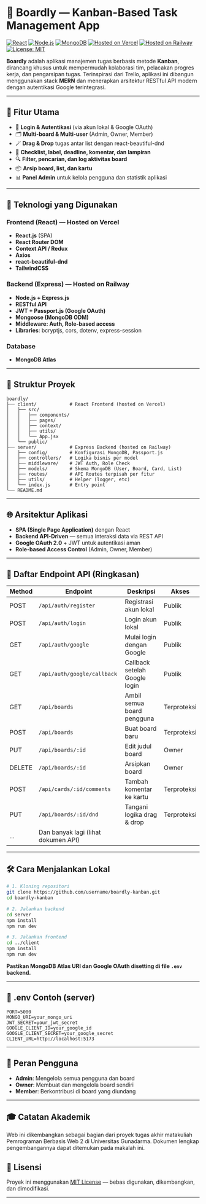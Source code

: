 # 📌 Boardly — Kanban-Based Task Management App

[![React](https://img.shields.io/badge/Frontend-React-blue)](https://reactjs.org)
[![Node.js](https://img.shields.io/badge/Backend-Node.js-green)](https://nodejs.org)
[![MongoDB](https://img.shields.io/badge/Database-MongoDB-green)](https://www.mongodb.com/)
[![Hosted on Vercel](https://img.shields.io/badge/Frontend-Vercel-black?logo=vercel)](https://vercel.com/)
[![Hosted on Railway](https://img.shields.io/badge/Backend-Railway-blueviolet?logo=railway)](https://railway.app/)
[![License: MIT](https://img.shields.io/badge/License-MIT-green.svg)](https://opensource.org/licenses/MIT)

**Boardly** adalah aplikasi manajemen tugas berbasis metode **Kanban**, dirancang khusus untuk mempermudah kolaborasi tim, pelacakan progres kerja, dan pengarsipan tugas. Terinspirasi dari Trello, aplikasi ini dibangun menggunakan stack **MERN** dan menerapkan arsitektur RESTful API modern dengan autentikasi Google terintegrasi.

---

## 🧩 Fitur Utama

* 👤 **Login & Autentikasi** (via akun lokal & Google OAuth)
* 🗂️ **Multi-board & Multi-user** (Admin, Owner, Member)
* 🪄 **Drag & Drop** tugas antar list dengan react-beautiful-dnd
* 📝 **Checklist, label, deadline, komentar, dan lampiran**
* 🔍 **Filter, pencarian, dan log aktivitas board**
* 📦 **Arsip board, list, dan kartu**
* 📊 **Panel Admin** untuk kelola pengguna dan statistik aplikasi

---

## 🚀 Teknologi yang Digunakan

### Frontend (React) — Hosted on **Vercel**

* **React.js** (SPA)
* **React Router DOM**
* **Context API / Redux**
* **Axios**
* **react-beautiful-dnd**
* **TailwindCSS**
  
### Backend (Express) — Hosted on **Railway**

* **Node.js + Express.js**
* **RESTful API**
* **JWT + Passport.js (Google OAuth)**
* **Mongoose (MongoDB ODM)**
* **Middleware: Auth, Role-based access**
* **Libraries**: bcryptjs, cors, dotenv, express-session

### Database

* **MongoDB Atlas**

---

## 📁 Struktur Proyek

```plaintext
boardly/
├── client/            # React Frontend (hosted on Vercel)
│   ├── src/
│   │   ├── components/
│   │   ├── pages/
│   │   ├── context/
│   │   ├── utils/
│   │   └── App.jsx
│   └── public/
├── server/            # Express Backend (hosted on Railway)
│   ├── config/        # Konfigurasi MongoDB, Passport.js
│   ├── controllers/   # Logika bisnis per model
│   ├── middleware/    # JWT Auth, Role Check
│   ├── models/        # Skema MongoDB (User, Board, Card, List)
│   ├── routes/        # API Routes terpisah per fitur
│   ├── utils/         # Helper (logger, etc)
│   └── index.js       # Entry point
└── README.md
```

---

## 🌐 Arsitektur Aplikasi

* **SPA (Single Page Application)** dengan React
* **Backend API-Driven** — semua interaksi data via REST API
* **Google OAuth 2.0** + JWT untuk autentikasi aman
* **Role-based Access Control** (Admin, Owner, Member)

---

## 📌 Daftar Endpoint API (Ringkasan)

| Method | Endpoint                            | Deskripsi                     | Akses       |
| ------ | ----------------------------------- | ----------------------------- | ----------- |
| POST   | `/api/auth/register`                | Registrasi akun lokal         | Publik      |
| POST   | `/api/auth/login`                   | Login akun lokal              | Publik      |
| GET    | `/api/auth/google`                  | Mulai login dengan Google     | Publik      |
| GET    | `/api/auth/google/callback`         | Callback setelah Google login | Publik      |
| GET    | `/api/boards`                       | Ambil semua board pengguna    | Terproteksi |
| POST   | `/api/boards`                       | Buat board baru               | Terproteksi |
| PUT    | `/api/boards/:id`                   | Edit judul board              | Owner       |
| DELETE | `/api/boards/:id`                   | Arsipkan board                | Owner       |
| POST   | `/api/cards/:id/comments`           | Tambah komentar ke kartu      | Terproteksi |
| PUT    | `/api/boards/:id/dnd`               | Tangani logika drag & drop    | Terproteksi |
| ...    | Dan banyak lagi (lihat dokumen API) |                               |             |

---

## 🛠️ Cara Menjalankan Lokal

```bash
# 1. Kloning repositori
git clone https://github.com/username/boardly-kanban.git
cd boardly-kanban

# 2. Jalankan backend
cd server
npm install
npm run dev

# 3. Jalankan frontend
cd ../client
npm install
npm run dev
```

**Pastikan MongoDB Atlas URI dan Google OAuth disetting di file `.env` backend.**

---

## 🔐 .env Contoh (server)

```env
PORT=5000
MONGO_URI=your_mongo_uri
JWT_SECRET=your_jwt_secret
GOOGLE_CLIENT_ID=your_google_id
GOOGLE_CLIENT_SECRET=your_google_secret
CLIENT_URL=http://localhost:5173
```

---

## 👥 Peran Pengguna

* **Admin**: Mengelola semua pengguna dan board
* **Owner**: Membuat dan mengelola board sendiri
* **Member**: Berkontribusi di board yang diundang

---

## 🎓 Catatan Akademik

Web ini dikembangkan sebagai bagian dari proyek tugas akhir matakuliah Pemrograman Berbasis Web 2 di Universitas Gunadarma. Dokumen lengkap pengembangannya dapat ditemukan pada makalah ini.

## 📜 Lisensi

Proyek ini menggunakan [MIT License](https://opensource.org/licenses/MIT) — bebas digunakan, dikembangkan, dan dimodifikasi.

---
